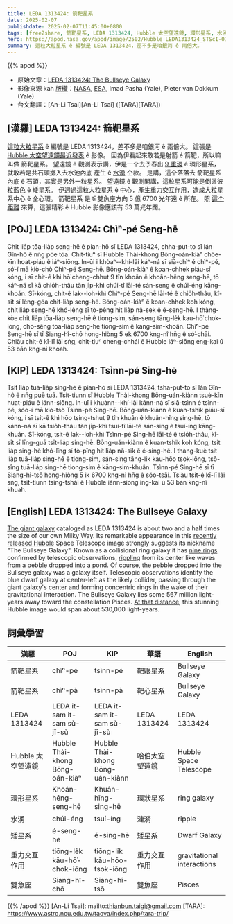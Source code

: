 ```yaml
---
title: LEDA 1313424: 箭靶星系
date: 2025-02-07
publishdate: 2025-02-07T11:45:00+0800
tags: [free2share, 箭靶星系, LEDA 1313424, Hubble 太空望遠鏡, 環形星系, 水湧, 矮星系, 重力交互作用, 仝心環, 雙魚座]
hero: https://apod.nasa.gov/apod/image/2502/Hubble_LEDA1313424_STScI-01_1024.jpg
summary: 這粒大粒星系 ê 編號是 LEDA 1313424，差不多是咱銀河 ê 兩倍大。
---
```


{{% apod %}}

- 原始文章：[LEDA 1313424: The Bullseye Galaxy](https://apod.nasa.gov/apod/ap250207.html)
- 影像來源 kah [版權][copyright]：[NASA](https://www.nasa.gov/), [ESA](https://www.esa.int/), Imad Pasha (Yale), Pieter van Dokkum (Yale)
- 台文翻譯：[An-Li Tsai][An-Li Tsai] ([TARA][TARA])

## [漢羅] LEDA 1313424: 箭靶星系
[這粒大粒星系][The giant galaxy] ê 編號是 LEDA 1313424，差不多是咱銀河 ê 兩倍大。
這張是 [Hubble 太空望遠鏡最近發表][recently released Hubble] ê 影像。
因為伊看起來敢若是射箭 é 箭靶，所以嘛叫做 箭靶星系。
望遠鏡 ê 觀測表示講，伊是一个去予舂出 [9 重環][nine rings] ê 環形星系，就敢若是共石頭擲入去水池內底 產生 ê [水湧][rippling] 仝款。
是講，這个落落去 箭靶星系 內底 ê 石頭，其實是另外一粒星系。
望遠鏡 ê 觀測閣講，這粒星系可能是倒爿彼粒藍色 ê 矮星系。
伊迵過這粒大粒星系 ê 中心，產生重力交互作用，造成大粒星系中心 ê 仝心環。
箭靶星系 是 tī 雙魚座方向 5 億 6700 光年遠 ê 所在。
照 [這个距離][At that distance] 來算，這張精彩 ê Hubble 影像應該有 53 萬光年闊。

## [POJ] LEDA 1313424: Chìⁿ-pé Seng-hē
Chit lia̍p tōa-lia̍p seng-hē ê pian-hō sī LEDA 1313424, chha-put-to sī lán Gîn-hô ê nn̄g pōe tōa.
Chit-tiuⁿ sī Hubble Thài-khong Bōng-oán-kiàⁿ chòe-kīn hoat-piáu ê iáⁿ-siōng.
In-ūi i khòaⁿ--khí-lâi káⁿ-ná sī siā-chìⁿ é chìⁿ-pé, só͘-í mā kiò-chò Chìⁿ-pé Seng-hē.
Bōng-oán-kiàⁿ ê koan-chhek piáu-sī kóng, i sī chi̍t-ê khì hō͘ cheng-chhut 9 tîn khoân ê khoân-hêng seng-hē, tō káⁿ-ná sī kā chio̍h-thâu tàn ji̍p-khì chúi-tî lāi-té sán-seng ê chúi-éng kāng-khoán.
Sī-kóng, chit-ê lak--loh-khì Chìⁿ-pé Seng-hē lāi-té ê chio̍h-thâu, kî-si̍t sī lēng-gōa chi̍t-lia̍p seng-hē.
Bōng-oán-kiàⁿ ê koan-chhek koh kóng, chit lia̍p seng-hē khó-lêng sī tò-pêng hit lia̍p nâ-sek ê é-seng-hē.
I thàng-kòe chit lia̍p tōa-lia̍p seng-hē ê tiong-sim, sán-seng tāng-le̍k kau-hō͘ chok-iōng, chō-sêng tōa-lia̍p seng-hē tiong-sim ê kāng-sim-khoân.
Chìⁿ-pé Seng-hē sī tī Siang-hî-chō hong-hiòng 5 ek 6700 kng-nî hn̄g ê só͘-chāi.
Chiàu chit-ê kī-lī lâi sǹg, chit-tiuⁿ cheng-chhái ê Hubble iáⁿ-siōng eng-kai ū 53 bān kng-nî khoah.

## [KIP] LEDA 1313424: Tsìnn-pé Sing-hē
Tsit lia̍p tuā-lia̍p sing-hē ê pian-hō sī LEDA 1313424, tsha-put-to sī lán Gîn-hô ê nn̄g puē tuā.
Tsit-tiunn sī Hubble Thài-khong Bōng-uán-kiànn tsuè-kīn huat-piáu ê iánn-siōng.
In-uī i khuànn--khí-lâi kánn-ná sī siā-tsìnn é tsìnn-pé, sóo-í mā kiò-tsò Tsìnn-pé Sing-hē.
Bōng-uán-kiànn ê kuan-tshik piáu-sī kóng, i sī tsi̍t-ê khì hōo tsing-tshut 9 tîn khuân ê khuân-hîng sing-hē, tō kánn-ná sī kā tsio̍h-thâu tàn ji̍p-khì tsuí-tî lāi-té sán-sing ê tsuí-íng kāng-khuán.
Sī-kóng, tsit-ê lak--loh-khì Tsìnn-pé Sing-hē lāi-té ê tsio̍h-thâu, kî-si̍t sī līng-guā tsi̍t-lia̍p sing-hē.
Bōng-uán-kiànn ê kuan-tshik koh kóng, tsit lia̍p sing-hē khó-lîng sī tò-pîng hit lia̍p nâ-sik ê é-sing-hē.
I thàng-kuè tsit lia̍p tuā-lia̍p sing-hē ê tiong-sim, sán-sing tāng-li̍k kau-hōo tsok-iōng, tsō-sîng tuā-lia̍p sing-hē tiong-sim ê kāng-sim-khuân.
Tsìnn-pé Sing-hē sī tī Siang-hî-tsō hong-hiòng 5 ik 6700 kng-nî hn̄g ê sóo-tsāi.
Tsiàu tsit-ê kī-lī lâi sǹg, tsit-tiunn tsing-tshái ê Hubble iánn-siōng ing-kai ū 53 bān kng-nî khuah.

## [English] LEDA 1313424: The Bullseye Galaxy
[The giant galaxy][The giant galaxy] cataloged as LEDA 1313424 is about two and a half times the size of our own Milky Way.
Its remarkable appearance in this [recently released Hubble][recently released Hubble] Space Telescope image strongly suggests its nickname "The Bullseye Galaxy".
Known as a collisional ring galaxy it has [nine rings][nine rings] confirmed by telescopic observations, [rippling][rippling] from its center like waves from a pebble dropped into a pond.
Of course, the pebble dropped into the Bullseye galaxy was a galaxy itself.
Telescopic observations identify the blue dwarf galaxy at center-left as the likely collider, passing through the giant galaxy's center and forming concentric rings in the wake of their gravitational interaction.
The Bullseye Galaxy lies some 567 million light-years away toward the constellation Pisces.
[At that distance][At that distance], this stunning Hubble image would span about 530,000 light-years.

## 詞彙學習
|漢羅|POJ|KIP|華語|English|
|-|-|-|-|-|
| 箭靶星系 | chìⁿ-pé | tsìnn-pé | 靶眼星系 | Bullseye Galaxy |
| 箭靶星系 | chìⁿ-pà | tsìnn-pà | 靶心星系 | Bullseye Galaxy |
| LEDA 1313424 | LEDA it-sam it-sam sù-jī-sù | LEDA it-sam it-sam sù-jī-sù | LEDA 1313424 | LEDA 1313424 |
| Hubble 太空望遠鏡 | Hubble Thài-khong Bōng-oán-kiàⁿ | Hubble Thài-khong Bōng-uán-kiànn | 哈伯太空望遠鏡 | Hubble Space Telescope |
| 環形星系 | Khoân-hêng-seng-hē | Khuân-hîng-sing-hē | 環狀星系 | ring galaxy |
| 水湧 | chúi-éng | tsuí-íng | 漣漪 | ripple |
| 矮星系 | é-seng-hē | é-sing-hē | 矮星系 | Dwarf Galaxy |
| 重力交互作用 | tiōng-le̍k kāu-hō͘-chok-iōng | tiōng-li̍k kāu-hōo-tsok-iōng | 重力交互作用 | gravitational interactions || 仝心環 | kāng-sim-khoân | kāng-sim-khuân | 同心環 | concentric rings |
| 雙魚座 | Siang-hî-chō | Siang-hî-tsō | 雙魚座 | Pisces |

{{% /apod %}}
[An-Li Tsai]: mailto:thianbun.taigi@gmail.com
[TARA]: https://www.astro.ncu.edu.tw/taova/index.php/tara-trip/

[copyright]: https://apod.nasa.gov/apod/fap/lib/about_apod.html#srapply
[License3]: https://creativecommons.org/licenses/by-nc-nd/3.0/
[License2]:https://creativecommons.org/licenses/by-nc-nd/2.0/

[The giant galaxy]:https://iopscience.iop.org/article/10.3847/2041-8213/ad9f5c
[recently released Hubble]:https://hubblesite.org/contents/news-releases/2025/news-2025-006
[nine rings]:https://hubblesite.org/contents/media/images/2025/006/01JH3M8FV7QTE0NTS9YEP6722W
[rippling]:https://apod.nasa.gov/apod/ap220824.html
[At that distance]:https://hubblesite.org/contents/media/images/2025/006/01JJADPV8HK2BGG1T12HDSVKT5
